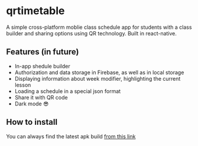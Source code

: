 # qrtimetable
A simple cross-platform moblie class schedule app for students with a class builder and sharing options using QR technology. 
Built in react-native.

## Features (in future)
- In-app shedule builder
- Authorization and data storage in Firebase, as well as in local storage
- Displaying information about week modifier, highlighting the current lesson
- Loading a schedule in a special json format
- Share it with QR code
- Dark mode :sunglasses:

## How to install
You can always find the latest apk build  <a href="https://github.com/warhome/qrtimetable/raw/master/android/app/build/outputs/apk/release/app-release.apk">from this link</a>
